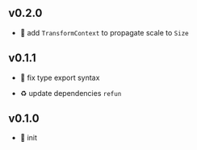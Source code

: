## v0.2.0

* 🌱 add `TransformContext` to propagate scale to `Size`

## v0.1.1

* 🐞 fix type export syntax

* ♻️ update dependencies `refun`

## v0.1.0

* 🐣 init
